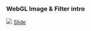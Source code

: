 ### WebGL Image & Filter intro

![](https://user-images.githubusercontent.com/10692276/29410533-2c69e65a-8394-11e7-8c56-562edd6c9d46.png)
[Slide](https://www.canva.com/design/DACeYehC50g/p26SxkkkAusSX01kwMVZjg/view?website#page=3)
